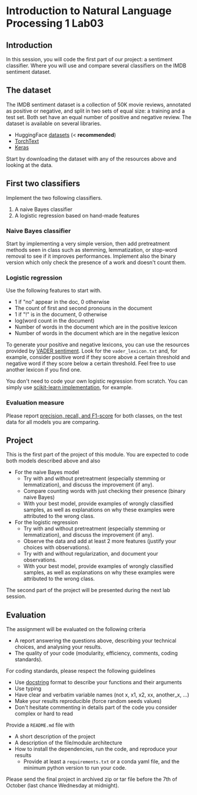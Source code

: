 # Introduction to Natural Language Processing 1 Lab03

## Introduction

In this session, you will code the first part of our project: a sentiment classifier. Where you will use and compare several classifiers on the IMDB sentiment dataset.

## The dataset

The IMDB sentiment dataset is a collection of 50K movie reviews, annotated as positive or negative, and split in two sets of equal size: a training and a test set. Both set have an equal number of positive and negative review. The dataset is available on several libraries.
* HuggingFace [datasets](https://huggingface.co/docs/datasets/) (< **recommended**)
* [TorchText](http://pytorch.org/text/master/datasets.html?highlight=imdb#torchtext.datasets.IMDB)
* [Keras](https://keras.io/api/datasets/imdb/)

Start by downloading the dataset with any of the resources above and looking at the data.

## First two classifiers

Implement the two following classifiers.
1. A naive Bayes classifier
2. A logistic regression based on hand-made features

### Naive Bayes classifier

Start by implementing a very simple version, then add pretreatment methods seen in class such as stemming, lemmatization, or stop-word removal to see if it improves performances. Implement also the binary version which only check the presence of a work and doesn't count them.

### Logistic regression

Use the following features to start with.
* 1 if "no" appear in the doc, 0 otherwise
* The count of first and second pronouns in the document
* 1 if "!" is in the document, 0 otherwise
* log(word count in the document)
* Number of words in the document which are in the positive lexicon
* Number of words in the document which are in the negative lexicon

To generate your positive and negative lexicons, you can use the resources provided by [VADER sentiment](https://github.com/cjhutto/vaderSentiment). Look for the `vader_lexicon.txt` and, for example, consider positive word if they score above a certain threshold and negative word if they score below a certain threshold. Feel free to use another lexicon if you find one.

You don't need to code your own logistic regression from scratch. You can simply use [scikit-learn implementation](https://scikit-learn.org/stable/modules/generated/sklearn.linear_model.LogisticRegression.html), for example.


### Evaluation measure

Please report [precision, recall, and F1-score](https://scikit-learn.org/stable/modules/generated/sklearn.metrics.precision_recall_fscore_support.html) for both classes, on the test data for all models you are comparing.


## Project

This is the first part of the project of this module. You are expected to code both models described above and also
* For the naive Bayes model
  * Try with and without pretreatment (especially stemming or lemmatization), and discuss the improvement (if any).
  * Compare counting words with just checking their presence (binary naive Bayes)
  * With your best model, provide examples of wrongly classified samples, as well as explanations on why these examples were attributed to the wrong class.
* For the logistic regression
  * Try with and without pretreatment (especially stemming or lemmatization), and discuss the improvement (if any).
  * Observe the data and add at least 2 more features (justify your choices with observations).
  * Try with and without regularization, and document your observations.
  * With your best model, provide examples of wrongly classified samples, as well as explanations on why these examples were attributed to the wrong class.
  
The second part of the project will be presented during the next lab session.

## Evaluation

The assignment will be evaluated on the following criteria

* A report answering the questions above, describing your technical choices, and analysing your results.
* The quality of your code (modularity, efficiency, comments, coding standards).

For coding standards, please respect the following guidelines
* Use [docstring](https://www.programiz.com/python-programming/docstrings) format to describe your functions and their arguments
* Use typing
* Have clear and verbatim variable names (not x, x1, x2, xx, another_x, ...)
* Make your results reproducible (force random seeds values)
* Don't hesitate commenting in details part of the code you consider complex or hard to read

Provide a `README.md` file with
* A short description of the project
* A description of the file/module architecture
* How to install the dependencies, run the code, and reproduce your results
  * Provide at least a `requirements.txt` or a conda yaml file, and the minimum python version to run your code.

Please send the final project in archived zip or tar file before the 7th of October (last chance Wednesday at midnight).